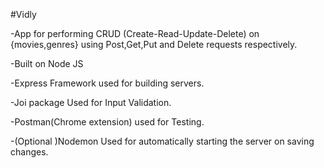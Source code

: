 #Vidly

-App for performing CRUD (Create-Read-Update-Delete) on {movies,genres} using Post,Get,Put and Delete requests respectively.

-Built on Node JS

-Express Framework used for building servers.

-Joi package Used for Input Validation.

-Postman(Chrome extension) used for Testing.

-(Optional )Nodemon Used for automatically starting the server on saving changes.


